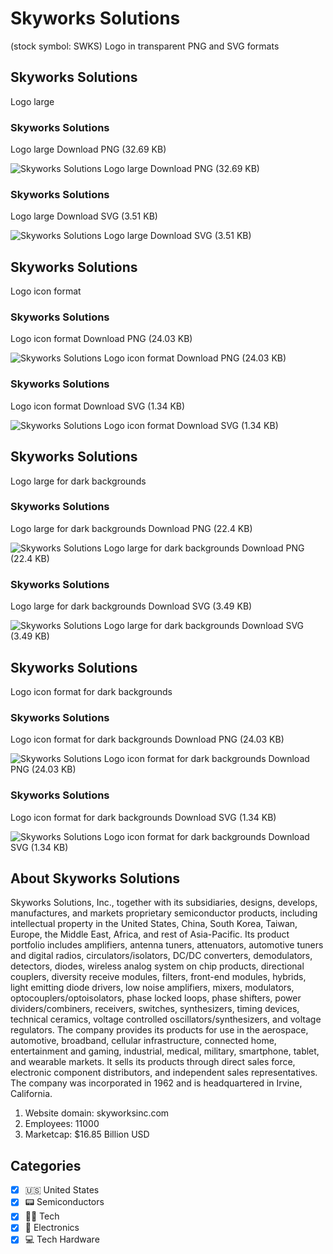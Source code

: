 # Skyworks Solutions
 (stock symbol: SWKS) Logo in transparent PNG and SVG formats

## Skyworks Solutions
 Logo large

### Skyworks Solutions
 Logo large Download PNG (32.69 KB)

![Skyworks Solutions
 Logo large Download PNG (32.69 KB)](/img/orig/SWKS_BIG-59a92cfc.png)

### Skyworks Solutions
 Logo large Download SVG (3.51 KB)

![Skyworks Solutions
 Logo large Download SVG (3.51 KB)](/img/orig/SWKS_BIG-bbe6a272.svg)

## Skyworks Solutions
 Logo icon format

### Skyworks Solutions
 Logo icon format Download PNG (24.03 KB)

![Skyworks Solutions
 Logo icon format Download PNG (24.03 KB)](/img/orig/SWKS-a09b0f78.png)

### Skyworks Solutions
 Logo icon format Download SVG (1.34 KB)

![Skyworks Solutions
 Logo icon format Download SVG (1.34 KB)](/img/orig/SWKS-9f642f49.svg)

## Skyworks Solutions
 Logo large for dark backgrounds

### Skyworks Solutions
 Logo large for dark backgrounds Download PNG (22.4 KB)

![Skyworks Solutions
 Logo large for dark backgrounds Download PNG (22.4 KB)](/img/orig/SWKS_BIG.D-7dcc49ba.png)

### Skyworks Solutions
 Logo large for dark backgrounds Download SVG (3.49 KB)

![Skyworks Solutions
 Logo large for dark backgrounds Download SVG (3.49 KB)](/img/orig/SWKS_BIG.D-e6ca6d11.svg)

## Skyworks Solutions
 Logo icon format for dark backgrounds

### Skyworks Solutions
 Logo icon format for dark backgrounds Download PNG (24.03 KB)

![Skyworks Solutions
 Logo icon format for dark backgrounds Download PNG (24.03 KB)](/img/orig/SWKS.D-9e719a7a.png)

### Skyworks Solutions
 Logo icon format for dark backgrounds Download SVG (1.34 KB)

![Skyworks Solutions
 Logo icon format for dark backgrounds Download SVG (1.34 KB)](/img/orig/SWKS.D-ed9c5172.svg)

## About Skyworks Solutions


Skyworks Solutions, Inc., together with its subsidiaries, designs, develops, manufactures, and markets proprietary semiconductor products, including intellectual property in the United States, China, South Korea, Taiwan, Europe, the Middle East, Africa, and rest of Asia-Pacific. Its product portfolio includes amplifiers, antenna tuners, attenuators, automotive tuners and digital radios, circulators/isolators, DC/DC converters, demodulators, detectors, diodes, wireless analog system on chip products, directional couplers, diversity receive modules, filters, front-end modules, hybrids, light emitting diode drivers, low noise amplifiers, mixers, modulators, optocouplers/optoisolators, phase locked loops, phase shifters, power dividers/combiners, receivers, switches, synthesizers, timing devices, technical ceramics, voltage controlled oscillators/synthesizers, and voltage regulators. The company provides its products for use in the aerospace, automotive, broadband, cellular infrastructure, connected home, entertainment and gaming, industrial, medical, military, smartphone, tablet, and wearable markets. It sells its products through direct sales force, electronic component distributors, and independent sales representatives. The company was incorporated in 1962 and is headquartered in Irvine, California.

1. Website domain: skyworksinc.com
2. Employees: 11000
3. Marketcap: $16.85 Billion USD


## Categories
- [x] 🇺🇸 United States
- [x] 📟 Semiconductors
- [x] 👩‍💻 Tech
- [x] 🔌 Electronics
- [x] 💻 Tech Hardware
